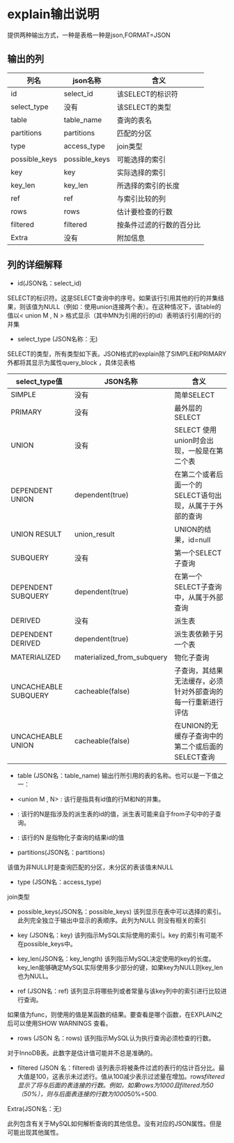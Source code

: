 # explain输出说明

提供两种输出方式，一种是表格一种是json,FORMAT=JSON

## 输出的列

| 列名 | json名称 | 含义 |
| ---- |  ----   |----  |
| id   |select_id|该SELECT的标识符|
| select_type | 没有 | 该SELECT的类型|
| table | table_name| 查询的表名|
| partitions|partitions|匹配的分区|
| type | access_type | join类型|
| possible_keys | possible_keys| 可能选择的索引|
| key | key | 实际选择的索引|
| key_len | key_len | 所选择的索引的长度|
| ref | ref| 与索引比较的列|
| rows | rows | 估计要检查的行数|
| filtered | filtered | 按条件过滤的行数的百分比|
| Extra | 没有| 附加信息|

## 列的详细解释

- id(JSON名：select_id)

SELECT的标识符。这是SELECT查询中的序号。如果该行引用其他的行的并集结果，则该值为NULL（例如：使用union连接两个表）。在这种情况下，该table的值以< union M , N > 格式显示（其中MN为引用的行的id）表明该行引用的行的并集

- select_type (JSON名称：无)

SELECT的类型，所有类型如下表。JSON格式的explain除了SIMPLE和PRIMARY外都将其显示为属性query_block ，具体见表格

| select_type值 | JSON名称 | 含义 |
| ------------- | -------- | --- |
| SIMPLE        | 没有    | 简单SELECT|
| PRIMARY       | 没有    | 最外层的SELECT|
| UNION         | 没有    | SELECT 使用union时会出现，一般是在第二个表|
| DEPENDENT UNION | dependent(true)| 在第二个或者后面一个的SELECT语句出现，从属于于外部的查询|
| UNION RESULT | union_result | UNION的结果，id=null|
| SUBQUERY     | 没有       | 第一个SELECT子查询|
| DEPENDENT SUBQUERY | dependent(true) | 在第一个SELECT子查询中，从属于外部查询|
| DERIVED      | 没有       | 派生表|
| DEPENDENT DERIVED | dependent(true)| 派生表依赖于另一个表|
| MATERIALIZED | materialized_from_subquery | 物化子查询|
| UNCACHEABLE SUBQUERY | cacheable(false)| 子查询，其结果无法缓存，必须针对外部查询的每一行重新进行评估|
| UNCACHEABLE UNION | cacheable(false) | 在UNION的无缓存子查询中的第二个或后面的SELECT查询|

- table (JSON名：table_name)
输出行所引用的表的名称。也可以是一下值之一：
 - <union M , N> : 该行是指具有id值的行M和N的并集。
 - <derived N>: 该行的N是指涉及的派生表的id的值，派生表可能来自于from子句中的子查询。
 - <subquery N>: 该行的N 是指物化子查询的结果id的值

- partitions(JSON名：partitions)

该值为非NULL时是查询匹配的分区，未分区的表该值未NULL

- type (JSON名：access_type)

join类型

- possible_keys(JSON名：possible_keys)
该列显示在表中可以选择的索引。此列完全独立于输出中显示的表顺序。此列为NULL 则没有相关的索引

- key (JSON名：key)
该列指示MySQL实际使用的索引。key 的索引有可能不在possible_keys中。

- key_len(JSON名：key_length)
该列指示MySQL决定使用的key的长度。key_len能够确定MySQL实际使用多少部分的键，如果key为NULL则key_len也为NULL。

- ref (JSON名：ref)
该列显示将哪些列或者常量与该key列中的索引进行比较进行查询。

如果值为func，则使用的值是某函数的结果。要查看是哪个函数，在EXPLAIN之后可以使用SHOW WARNINGS 查看。

- rows (JSON 名：rows)
该列指示MySQL认为执行查询必须检查的行数。

对于InnoDB表。此数字是估计值可能并不总是准确的。

- filtered (JSON 名：filtered)
该列表示将被条件过滤的表行的估计百分比。最大值是100，这表示未过滤行。值从100减少表示过滤量在增加。rows*filtered显示了将与后面的表连接的行数。例如，如果rows为1000且filtered为50（50%），则与后面表连接的行数为1000*50%=500.

Extra(JSON名：无)

此列包含有关于MySQL如何解析查询的其他信息。没有对应的JSON属性。但是可能出现其他属性。